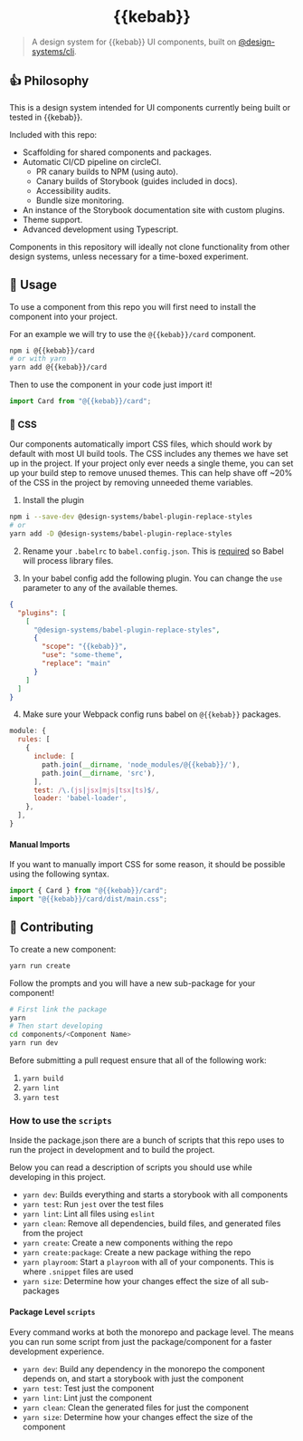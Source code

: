 <div align="center">
  <h1>{{kebab}}</h1>
</div>

> A design system for {{kebab}} UI components, built on [@design-systems/cli](https://github.com/intuit/design-systems-cli).

## 👍 Philosophy

This is a design system intended for UI components currently being built or tested in {{kebab}}.

Included with this repo:

- Scaffolding for shared components and packages.
- Automatic CI/CD pipeline on circleCI.
  - PR canary builds to NPM (using auto).
  - Canary builds of Storybook (guides included in docs).
  - Accessibility audits.
  - Bundle size monitoring.
- An instance of the Storybook documentation site with custom plugins.
- Theme support.
- Advanced development using Typescript.

Components in this repository will ideally not clone functionality from other design systems, unless necessary for a time-boxed experiment.

## 🚀 Usage

To use a component from this repo you will first need to install the component into your project.

For an example we will try to use the `@{{kebab}}/card` component.

```sh
npm i @{{kebab}}/card
# or with yarn
yarn add @{{kebab}}/card
```

Then to use the component in your code just import it!

```js
import Card from "@{{kebab}}/card";
```

### :nail_care: CSS

Our components automatically import CSS files, which should work by default with most UI build tools. The CSS includes any themes we have set up in the project.
If your project only ever needs a single theme,
you can set up your build step to remove unused themes. This can help shave off ~20% of the CSS in the project by removing unneeded theme variables.

1. Install the plugin

```sh
npm i --save-dev @design-systems/babel-plugin-replace-styles
# or
yarn add -D @design-systems/babel-plugin-replace-styles
```

2. Rename your `.babelrc` to `babel.config.json`. This is [required](https://babeljs.io/docs/en/configuration#babelconfigjs) so Babel will process library files.

3. In your babel config add the following plugin. You can change the `use` parameter to any of the available themes.

```json
{
  "plugins": [
    [
      "@design-systems/babel-plugin-replace-styles",
      {
        "scope": "{{kebab}}",
        "use": "some-theme",
        "replace": "main"
      }
    ]
  ]
}
```

4. Make sure your Webpack config runs babel on `@{{kebab}}` packages.

```js
module: {
  rules: [
    {
      include: [
        path.join(__dirname, 'node_modules/@{{kebab}}/'),
        path.join(__dirname, 'src'),
      ],
      test: /\.(js|jsx|mjs|tsx|ts)$/,
      loader: 'babel-loader',
    },
  ],
}
```

#### Manual Imports

If you want to manually import CSS for some reason, it should be possible using the following syntax.

```js
import { Card } from "@{{kebab}}/card";
import "@{{kebab}}/card/dist/main.css";
```

## 🤝 Contributing

To create a new component:

```sh
yarn run create
```

Follow the prompts and you will have a new sub-package for your component!

```sh
# First link the package
yarn
# Then start developing
cd components/<Component Name>
yarn run dev
```

Before submitting a pull request ensure that all of the following work:

1. `yarn build`
2. `yarn lint`
3. `yarn test`

### How to use the `scripts`

Inside the package.json there are a bunch of scripts that this repo uses to run the project in development and to build the project.

Below you can read a description of scripts you should use while developing in this project.

- `yarn dev`: Builds everything and starts a storybook with all components
- `yarn test`: Run `jest` over the test files
- `yarn lint`: Lint all files using `eslint`
- `yarn clean`: Remove all dependencies, build files, and generated files from the project
- `yarn create`: Create a new components withing the repo
- `yarn create:package`: Create a new package withing the repo
- `yarn playroom`: Start a `playroom` with all of your components. This is where `.snippet` files are used
- `yarn size`: Determine how your changes effect the size of all sub-packages

#### Package Level `scripts`

Every command works at both the monorepo and package level. The means you can run some script from just the package/component for a faster development experience.

- `yarn dev`: Build any dependency in the monorepo the component depends on, and start a storybook with just the component
- `yarn test`: Test just the component
- `yarn lint`: Lint just the component
- `yarn clean`: Clean the generated files for just the component
- `yarn size`: Determine how your changes effect the size of the component
